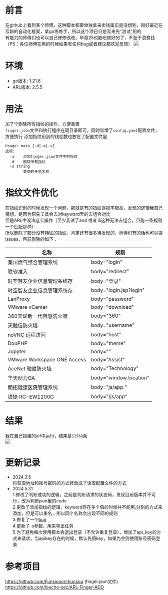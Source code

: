 # 前言
在github上看到某个师傅，这种脚本都要单独拿来卖钱属实是没想到，刚好最近在写新的自动化框架，拿go练练手，所以这个项目只是写来先“测试”用的<br>
有能力的师傅们也可以自己修修改改，毕竟25也能吃顿好的了，不至于浪费钱<br>
（PS：各位师傅在用的时候如果有任何bug或者建议都欢迎反馈）
![](https://github.com/Ernket/ARL-Finger-ADD-Go/blob/48087cc2de0d65fa72e6a2d81beeeed329140f66/png/1.png)

# 环境
- go版本: 1.21.6
- ARL版本: 2.5.5

# 用法
加了个删除所有指纹的操作，方便重置<br>
`finger.json`文件和执行程序在同目录即可，同时新增了`config.yaml`配置文件，方便执行
添加指纹用到的线程数也放在了配置文件里
```
Usage: main [-d|-a|-s]
选项:
  -a	添加finger.json文件中的指纹
  -d	删除所有指纹
  -s string
    	查询的任务名称

```

# 指纹文件优化
在指纹识别的时候发现一个问题，那就是有的指纹误报率极高，发现的逻辑我自己猜想，是因为原先工具会去对keyword里的去组合对比<br>
但是ARL中没法这么操作（至少我试了and 或者 &这种无法去组合，只能一条规则一个匹配那种）<br>
所以删除了部分没有特征的指纹，肯定还有很多待发现的，师傅们有的话也可以提issues，目前删除的如下：<br>

| 名称                          | 规则                     |
| --------------------------- | ---------------------- |
| 秦川燃气综合管理系统                  | body="login"           |
| 联软准入                        | body="redirect"        |
| 时空智友企业信息管理系统存               | body="登录"              |
| 时空智友企业信息管理系统存               | body="login.jsp?login" |
| LanProxy                    | body="password"        |
| VMware vCenter              | body="download"        |
| 360天堤新一代智慧防火墙               | body="360"             |
| 天融信防火墙                      | body="username"        |
| noVNC 远程访问                  | body="host"            |
| DouPHP                      | body="theme"           |
| Jupyter                     | body=""                |
| VMware Workspace ONE Access | body="Assist"          |
| AceNet 驰崴防火墙                | body="Technology"      |
| 华天动力OA                      | body="window.location" |
| 朗拓健康医院管理系统                  | body="js/app."         |
| 锐捷 RG-EW1200G               | body="/js/app"         |


# 结果
我在自己搭建的arl中运行，结果是`12568`条<br>
![](https://github.com/Ernket/ARL-Finger-ADD-Go/blob/main/png/2.png)

# 更新记录

- 2024.3.5
<br>将获取地址和账号密码的方式修改成了读取配置文件的方式<br>
- 2024.5.31
<br>1.修改了判断成功的逻辑，之前是判断请求的状态码，发现目前版本并不可行，改为判断json里的code<br>
2.更改了添加指纹的逻辑，keyword存在多个值的时候并不能用,分割的方式来添加，但是可以重名，所以同个名称会出现不同的规则<br>
3.修复了一个[bug](https://github.com/Ernket/ARL-Finger-ADD-Go/issues/2)<br>
4.更新了-s参数，用来导出任务<br>
5.为了避免每次使用脚本会退出登录（不允许重复登录），增加了api_key的方式来请求，当apikey存在的时候，默认先用key，如果为空则使用账号密码登录<br>

# 参考项目
https://github.com/Funsiooo/chunsou  (finger.json文件)<br>
https://github.com/loecho-sec/ARL-Finger-ADD
